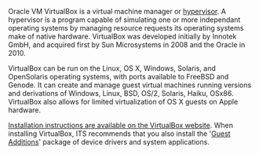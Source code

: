Oracle VM VirtualBox is a virtual machine manager or [hypervisor](https://en.wikipedia.org/wiki/Hypervisor). A hypervisor is a program capable of simulating one or more independant operating systems by managing resource requests its operating systems make of native hardware. VirtualBox was developed initially by Innotek GmbH, and acquired first by Sun Microsystems in 2008 and the Oracle in 2010.

VirtualBox can be run on the Linux, OS X, Windows, Solaris, and OpenSolaris operating systems, with ports available to FreeBSD and Genode. It can create and manage guest virtual machines running versions and derivations of Windows, Linux, BSD, OS/2, Solaris, Haiku, OSx86. VirtualBox also allows for limited virtualization of OS X guests on Apple hardware.

[Installation instructions are available on the VirtualBox website](https://www.virtualbox.org/manual/ch02.html). When installing VirtualBox, ITS recommends that you also install the '[Guest Additions](https://www.virtualbox.org/manual/ch04.html)' package of device drivers and system applications.
